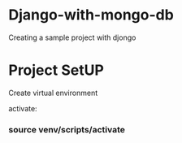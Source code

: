 # Django-with-mongo-db
Creating a sample project with djongo 

# Project SetUP

Create virtual environment

activate: 
### source venv/scripts/activate

